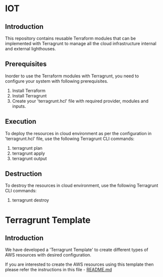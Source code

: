# IOT
## Introduction
This repository contains reusable Terraform modules that can be implemented with Terragrunt to manage all the cloud infrastructure internal and external lighthouses.
## Prerequisites
Inorder to use the Terraform modules with Terragrunt, you need to configure your system with following prerequisites.
1. Install Terraform
2. Install Terragrunt
3. Create your 'terragrunt.hcl' file with required provider, modules and inputs.
## Execution
To deploy the resources in cloud environment as per the configuration in 'terragrunt.hcl' file, use the following Terragrunt CLI commands:
1. terragrunt plan
2. terragrunt apply
3. terragrunt output
## Destruction
To destroy the resources in cloud environment, use the following Terragrunt CLI commands:
1. terragrunt destroy
# Terragrunt Template
## Introduction
We have developed a 'Terragrunt Template' to create different types of AWS resources with desired configuration.

If you are interested to create the AWS resources using this template then please refer the instructions in this file - [README.md](https://github.com/DISHDevEx/iot/blob/main/aws/terragrunt_template/README.md)

